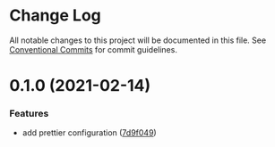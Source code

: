 # Change Log

All notable changes to this project will be documented in this file.
See [Conventional Commits](https://conventionalcommits.org) for commit guidelines.

# 0.1.0 (2021-02-14)


### Features

* add prettier configuration ([7d9f049](https://github.com/TractorZoom/configurations/commit/7d9f0493570dfd12826a860f58559a16d0595405))
